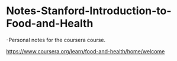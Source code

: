 # Notes-Stanford-Introduction-to-Food-and-Health
-Personal notes for the coursera course.

https://www.coursera.org/learn/food-and-health/home/welcome

